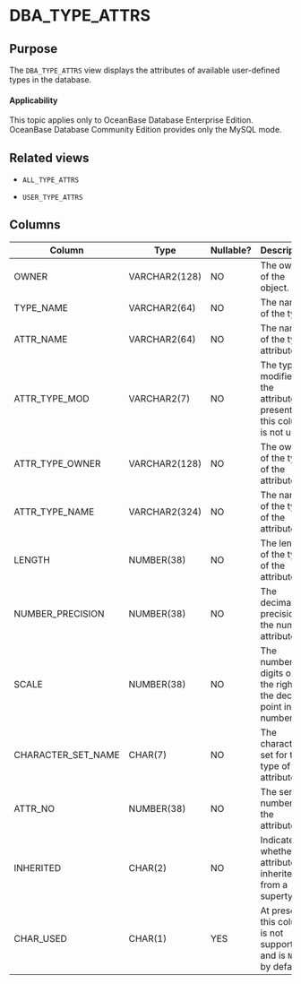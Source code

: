 DBA_TYPE_ATTRS
===================================

Purpose
-----------

The `DBA_TYPE_ATTRS` view displays the attributes of available user-defined types in the database.

  <main id="notice" >
    <h4>Applicability</h4>
    <p>This topic applies only to OceanBase Database Enterprise Edition. OceanBase Database Community Edition provides only the MySQL mode. </p>
  </main>

Related views
-------------

* `ALL_TYPE_ATTRS`

* `USER_TYPE_ATTRS`

Columns
-------------

| **Column** | **Type** | **Nullable?** | **Description** |
|--------------------|---------------|----------------|-------------------------|
| OWNER | VARCHAR2(128) | NO | The owner of the object. |
| TYPE_NAME | VARCHAR2(64) | NO | The name of the type. |
| ATTR_NAME | VARCHAR2(64) | NO | The name of the type attribute. |
| ATTR_TYPE_MOD | VARCHAR2(7) | NO | The type modifier of the attribute. At present, this column is not used. |
| ATTR_TYPE_OWNER | VARCHAR2(128) | NO | The owner of the type of the attribute. |
| ATTR_TYPE_NAME | VARCHAR2(324) | NO | The name of the type of the attribute. |
| LENGTH | NUMBER(38) | NO | The length of the type of the attribute. |
| NUMBER_PRECISION | NUMBER(38) | NO | The decimal precision of the number attribute. |
| SCALE | NUMBER(38) | NO | The number of digits on the right of the decimal point in a number. |
| CHARACTER_SET_NAME | CHAR(7) | NO | The character set for the type of the attribute. |
| ATTR_NO | NUMBER(38) | NO | The serial number of the attribute. |
| INHERITED | CHAR(2) | NO | Indicates whether the attribute is inherited from a supertype. |
| CHAR_USED | CHAR(1) | YES | At present, this column is not supported and is `NULL` by default. |



